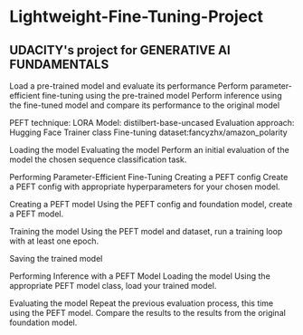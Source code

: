 # Lightweight-Fine-Tuning-Project

## UDACITY's project for GENERATIVE AI FUNDAMENTALS

Load a pre-trained model and evaluate its performance
Perform parameter-efficient fine-tuning using the pre-trained model
Perform inference using the fine-tuned model and compare its performance to the original model

PEFT technique: LORA
Model: distilbert-base-uncased
Evaluation approach: Hugging Face Trainer class
Fine-tuning dataset:fancyzhx/amazon_polarity

Loading the model
Evaluating the model
  Perform an initial evaluation of the model the chosen sequence classification task. 

Performing Parameter-Efficient Fine-Tuning
  Creating a PEFT config
  Create a PEFT config with appropriate hyperparameters for your chosen model.

Creating a PEFT model
  Using the PEFT config and foundation model, create a PEFT model.

Training the model
  Using the PEFT model and dataset, run a training loop with at least one epoch.

Saving the trained model

Performing Inference with a PEFT Model
  Loading the model
  Using the appropriate PEFT model class, load your trained model.

Evaluating the model
  Repeat the previous evaluation process, this time using the PEFT model. Compare the results to the results from the original foundation model.

